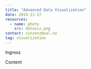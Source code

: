 ```yaml
---
title: "Advanced Data Visualization"
date: 2019-11-27
resources:
  - name: photo
    src: dataviz.png
contact: vinzenz@xal.no
tag: visualization
---
```

Ingress
<!--more-->
Content
